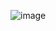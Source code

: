![image](https://github.com/nuritiras/GorselDegistir/assets/47992544/9b042f15-219a-40c4-9114-36c72d63d747)
